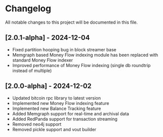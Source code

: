 # Changelog

All notable changes to this project will be documented in this file.

## [2.0.1-alpha] - 2024-12-04
- Fixed partition hooping bug in block streamer base
- Memgraph based Money Flow indexing module has been replaced with standard Money Flow indexer
- Improved performance of Money Flow indexing (single db roundtrip instead of multiple)

## [2.0.0-alpha] - 2024-12-02
- Updated bitcoin rpc library to latest version
- Implemented new Money Flow indexing feature
- Implemented new Balance Tracking feature
- Added Memgraph support for real-time and archival data
- Added RedPanda support for transaction streaming
- Removed neo4j support
- Removed pickle support and vout builder
 
